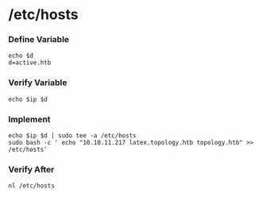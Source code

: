 # /etc/hosts
### Define Variable
```
echo $d
d=active.htb
```
### Verify Variable
```
echo $ip $d
```
### Implement
```
echo $ip $d | sudo tee -a /etc/hosts
sudo bash -c ' echo "10.10.11.217 latex.topology.htb topology.htb" >> /etc/hosts'
```
### Verify After
```
nl /etc/hosts
```